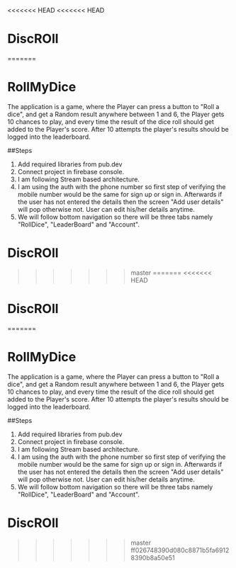 <<<<<<< HEAD
<<<<<<< HEAD
# DiscROll
=======
# RollMyDice

The application is a game, where the Player can press a button to "Roll a dice", and get a Random result anywhere between 1 and 6, the Player gets 10 chances to play, and every time the result of the dice roll should get added to the Player's score. After 10 attempts the player's results should be logged into the leaderboard.


##Steps

1. Add required libraries from pub.dev
2. Connect project in firebase console.
3. I  am  following Stream based architecture.
4. I  am using the auth with the phone number so first step of verifying the mobile number would be the same for sign up or sign in. Afterwards if the user has not 
entered the details then the screen "Add user details" will pop otherwise not. User can edit his/her details anytime.
5. We will follow bottom navigation so there will be three tabs namely "RollDice", "LeaderBoard" and "Account".

# DiscROll
>>>>>>> master
=======
<<<<<<< HEAD
# DiscROll
=======
# RollMyDice

The application is a game, where the Player can press a button to "Roll a dice", and get a Random result anywhere between 1 and 6, the Player gets 10 chances to play, and every time the result of the dice roll should get added to the Player's score. After 10 attempts the player's results should be logged into the leaderboard.


##Steps

1. Add required libraries from pub.dev
2. Connect project in firebase console.
3. I  am  following Stream based architecture.
4. I  am using the auth with the phone number so first step of verifying the mobile number would be the same for sign up or sign in. Afterwards if the user has not 
entered the details then the screen "Add user details" will pop otherwise not. User can edit his/her details anytime.
5. We will follow bottom navigation so there will be three tabs namely "RollDice", "LeaderBoard" and "Account".

# DiscROll
>>>>>>> master
>>>>>>> ff026748390d080c8871b5fa69128390b8a50e51
